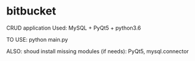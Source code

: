 # bitbucket
CRUD application
Used: MySQL + PyQt5 + python3.6

TO USE:
python main.py

ALSO: shoud install missing modules (if needs): PyQt5, mysql.connector
